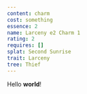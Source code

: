 ```yaml
---
content: charm
cost: something
essence: 2
name: Larceny e2 Charm 1
rating: 2
requires: []
splat: Second Sunrise
trait: Larceny
tree: Thief
---
```


Hello **world**!
